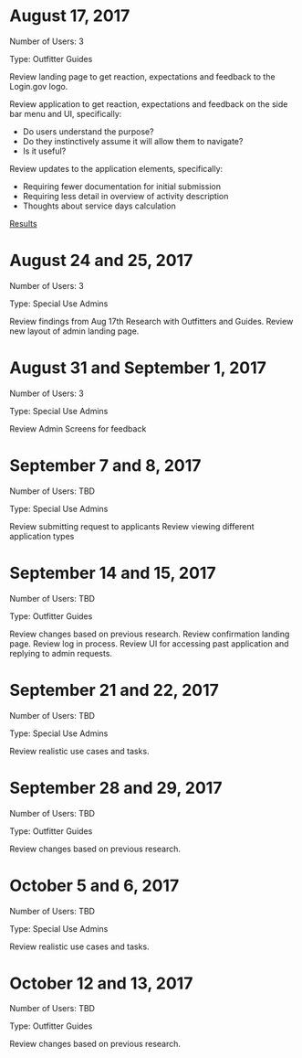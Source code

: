 # August 17, 2017

Number of Users: 3

Type: Outfitter Guides

Review landing page to get reaction, expectations and feedback to the Login.gov logo.

Review application to get reaction, expectations and feedback on the side bar menu and UI, specifically:
* Do users understand the purpose?
* Do they instinctively assume it will allow them to navigate?
* Is it useful?

Review updates to the application elements, specifically:
* Requiring fewer documentation for initial submission
* Requiring less detail in overview of activity description
* Thoughts about service days calculation

[Results](/docs/Usability-Testing-8-17-2017)

# August 24 and 25, 2017

Number of Users: 3

Type: Special Use Admins

Review findings from Aug 17th Research with Outfitters and Guides.
Review new layout of admin landing page.


# August 31 and September 1, 2017

Number of Users: 3

Type: Special Use Admins

Review Admin Screens for feedback


# September 7 and 8, 2017

Number of Users: TBD

Type: Special Use Admins

Review submitting request to applicants
Review viewing different application types


# September 14 and 15, 2017

Number of Users: TBD

Type: Outfitter Guides

Review changes based on previous research. 
Review confirmation landing page.
Review log in process.
Review UI for accessing past application and replying to admin requests.


# September 21 and 22, 2017

Number of Users: TBD

Type: Special Use Admins

Review realistic use cases and tasks.


# September 28 and 29, 2017

Number of Users: TBD

Type: Outfitter Guides

Review changes based on previous research. 


# October 5 and 6, 2017

Number of Users: TBD

Type: Special Use Admins

Review realistic use cases and tasks.


# October 12 and 13, 2017

Number of Users: TBD

Type: Outfitter Guides

Review changes based on previous research. 